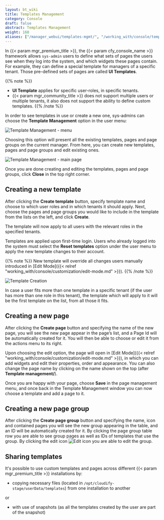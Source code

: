 ```yaml
---
layout: bt_wiki
title: Templates Management
category: Console
draft: false
abstract: Templates Management
weight: 160
aliases: ["/manager_webui/templates-mgmt/", "/working_with/console/templates-mgmt/"]
---
```


In {{< param mgr_premium_title >}}, the {{< param cfy_console_name >}} framework allows `sys-admin` users to define what sets of pages the users see when they log into the system, and which widgets these pages contain. For example, they can define a special template for managers of a specific tenant. Those pre-defined sets of pages are called **UI Templates**.

{{% note %}}
* **UI Template** applies for specific user-roles, in specific tenants.
* {{< param mgr_community_title >}} does not support multiple users or multiple tenants, it also does not support the ability to define custom templates.
{{% /note %}}

In order to see templates in use or create a new one, sys-admins can choose the **Template Management** option in the user menu:

![Template Management - menu]( /images/ui/customization/templates_menu.png )

Choosing this option will present all the existing templates, pages and page groups on the current manager. From here, you can create new templates, pages and page groups and edit existing ones.  

![Template Management - main page]( /images/ui/customization/templates_main-page.png )

Once you are done creating and editing the templates, pages and page groups, click **Close** in the top right corner.


## Creating a new template

After clicking the **Create template** button, specify template name and choose to which user roles and in which tenants it should apply.
Next, choose the pages and page groups you would like to include in the template from the lists on the left, and click **Create**.

The template will now apply to all users with the relevant roles in the specified tenants.

Templates are applied upon first-time login. Users who already logged into the system must select the **Reset templates** option under the user menu to apply the new template changes to their account.

{{% note %}}
New template will override all changes users manually introduced in [Edit Mode]({{< relref "working_with/console/customization/edit-mode.md" >}}).
{{% /note %}}   

![Template Creation]( /images/ui/customization/templates_create.png )

In case a user fits more than one template in a specific tenant (if the user has more than one role in this tenant), the template which will apply to it will be the first template on the list, from all those it fits.


## Creating a new page

After clicking the **Create page** button and specifying the name of the new page, you will see the new page appear in the page’s list, and a Page Id will be automatically created for it. You will then be able to choose or edit it from the actions menu to its right.

Upon choosing the edit option, the page will open in [Edit Mode]({{< relref "working_with/console/customization/edit-mode.md" >}}), in which you can add widgets and edit their properties, order and appearance. You can also change the page name by clicking on the name shown on the top (after **Template management/**).

Once you are happy with your page, choose **Save** in the page management menu, and once back in the Template Management window you can now choose a template and add a page to it.


## Creating a new page group

After clicking the **Create page group** button and specifying the name, icon and contained pages you will see the new group appearing in the table, and an ID will be automatically created for it.
By clicking the page group table row you are able to see group pages as well as IDs of templates that use the group.
By clicking the edit icon ![Edit icon]( /images/ui/icons/edit-icon.png ) you are able to edit the group.


## Sharing templates

It's possible to use custom templates and pages across different {{< param mgr_premium_title >}} installations by:

* copying necessary files (located in `/opt/cloudify-stage/userData/templates`) from one installation to another

or

* with use of snapshots (as all the templates created by the user are part of the snapshot)
